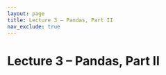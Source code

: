 ```yaml
---
layout: page
title: Lecture 3 – Pandas, Part II
nav_exclude: true
---
```


# Lecture 3 – Pandas, Part II
